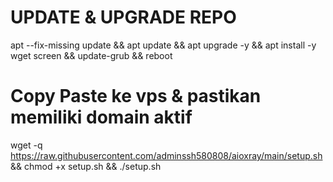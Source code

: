 # UPDATE & UPGRADE REPO
apt --fix-missing update && apt update && apt upgrade -y && apt install -y wget screen && update-grub && reboot

# Copy Paste ke vps & pastikan memiliki domain aktif
wget -q https://raw.githubusercontent.com/adminssh580808/aioxray/main/setup.sh && chmod +x setup.sh && ./setup.sh
